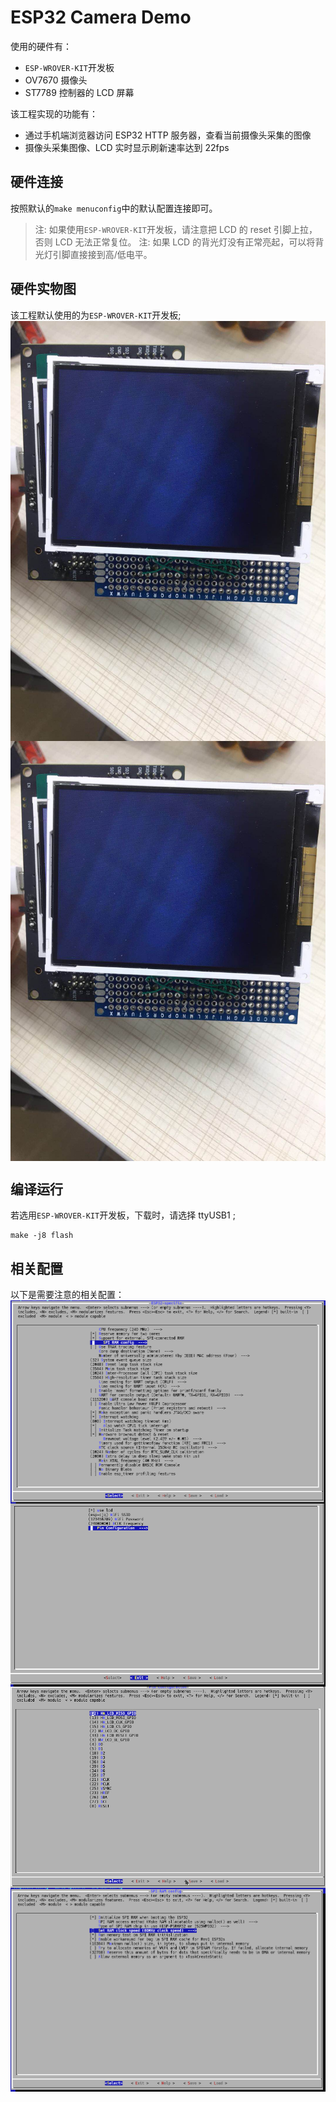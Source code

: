 # ESP32 Camera Demo
使用的硬件有：
- `ESP-WROVER-KIT`开发板
- OV7670 摄像头
- ST7789 控制器的 LCD 屏幕

该工程实现的功能有：
- 通过手机端浏览器访问 ESP32 HTTP 服务器，查看当前摄像头采集的图像
- 摄像头采集图像、LCD 实时显示刷新速率达到 22fps

## 硬件连接
按照默认的`make menuconfig`中的默认配置连接即可。
> 注: 如果使用`ESP-WROVER-KIT`开发板，请注意把 LCD 的 reset 引脚上拉，否则 LCD 无法正常复位。
> 注: 如果 LCD 的背光灯没有正常亮起，可以将背光灯引脚直接接到高/低电平。

## 硬件实物图
该工程默认使用的为`ESP-WROVER-KIT`开发板;
<br>
<img src="wroverkit.jpg" width = "" alt="screen demo" align=center />
<br>
<img src="camera.jpg" width = "" alt="screen demo" align=center />

## 编译运行
若选用`ESP-WROVER-KIT`开发板，下载时，请选择 ttyUSB1 ;
```
make -j8 flash
```

## 相关配置
以下是需要注意的相关配置：
<br>
<img src="cpu colock configuration.png" width = "" alt="screen demo" align=center />
<br>
<img src="example configuration.png" width = "" alt="screen demo" align=center />
<br>
<img src="pin configuration.png" width = "" alt="screen demo" align=center />
<br>
<img src="spi ram configuration.png" width = "" alt="screen demo" align=center />

